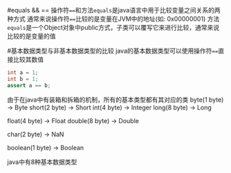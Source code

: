 #equals && ==
操作符`==`和方法`equals`是java语言中用于比较变量之间关系的两种方式
通常来说操作符`==`比较的是变量在JVM中的地址(如: 0x00000001)
方法`equals`是一个Object对象中public方式，子类可以覆写它来进行比较，通常来说比较的是变量的值

#基本数据类型与非基本数据类型的比较
java的基本数据类型可以使用操作符`==`直接比较其数值
```java
int a = 1;
int b = 1;
assert a == b;
```

由于在java中有装箱和拆箱的机制，所有的基本类型都有其对应的类
byte(1 byte) -> Byte
short(2 byte) -> Short
int(4 byte) -> Integer
long(8 byte) -> Long

float(4 byte) -> Float
double(8 byte) -> Double

char(2 byte) -> NaN

boolean(1 byte) -> Boolean

java中有8种基本数据类型